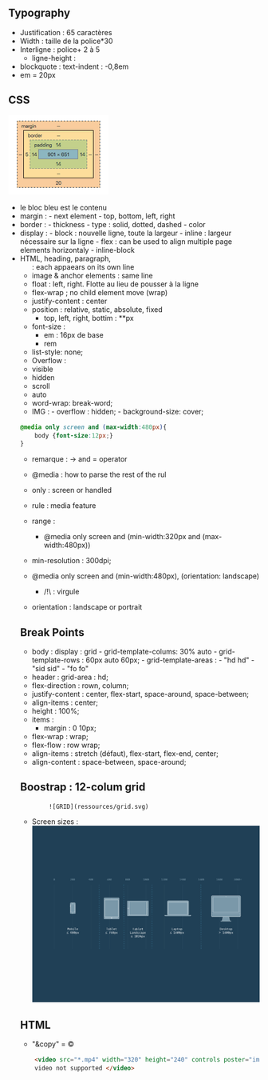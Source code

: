 ## Typography
- Justification : 65 caractères
- Width : taille de la police\*30
- Interligne : police+ 2 à 5
	- ligne-height :
- blockquote : text-indent : -0,8em
- em = 20px

## CSS
![Blocks](ressources/css-block.png)
- le bloc bleu est le contenu
- margin :
			- next element
			- top, bottom, left, right
- border :
			- thickness
			- type : solid, dotted, dashed
			- color
- display :
			- block : nouvelle ligne, toute la largeur
			- inline : largeur nécessaire sur la ligne
			- flex : can be used to align multiple page elements horizontaly
			- inline-block
- HTML, heading, paragraph, <ul> : each appaears on its own line
- image & anchor elements : same line
- float : left, right. Flotte au lieu de pousser à la ligne
- flex-wrap ; no child element move (wrap)
- justify-content : center
- position : relative, static, absolute, fixed
	- top, left, right, bottim : \*\*px
- font-size :
	- em : 16px de base
	- rem
- list-style: none;
- Overflow :
 - visible
 - hidden
 - scroll
 - auto
- word-wrap: break-word;
- IMG  : 	- overflow : hidden;
			- background-size: cover;
```css
@media only screen and (max-width:480px){
	body {font-size:12px;}
}
```
- remarque : 	-> and = operator

- @media : how to parse the rest of the rul
- only : screen or handled
- rule : media feature
- range :
	- @media only screen and (min-width:320px and (max-width:480px))
- min-resolution : 300dpi;
- @media only screen and (min-width:480px), (orientation: landscape)
    - /!\\ : virgule
- orientation : landscape or portrait
## Break Points
- body : display : grid
		- grid-template-colums: 30% auto
		- grid-template-rows : 60px auto 60px;
		- grid-template-areas :
								- "hd hd"
								- "sid sid"
								- "fo fo"
- header : grid-area : hd;
- flex-direction : rown, column;
- justify-content : center, flex-start, space-around, space-between;
- align-items : center;
- height : 100%;
- items :
	- margin : 0 10px;
- flex-wrap : wrap;
- flex-flow : row wrap;
- align-items : stretch (défaut), flex-start, flex-end, center;
- align-content : space-between, space-around;


## Boostrap : 12-colum grid
			![GRID](ressources/grid.svg)
- Screen sizes : ![Screen Sizes](ressources/screen-sizes.png)

## HTML
- "&copy" = ©
```html
	<video src="*.mp4" width="320" height="240" controls poster="image.jpg">
	video not supported </video>
```
